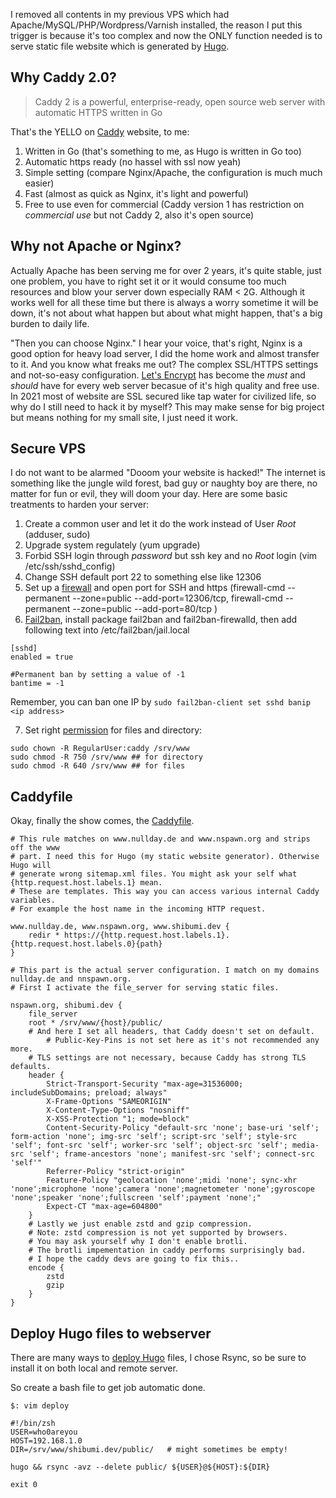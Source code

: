 I removed all contents in my previous VPS which had Apache/MySQL/PHP/Wordpress/Varnish installed, the reason I put this trigger is because it's too complex and now the ONLY function needed is to serve static file website which is generated by [Hugo](https://gohugo.io).

## Why Caddy 2.0?

> Caddy 2 is a powerful, enterprise-ready, open source web server with automatic HTTPS written in Go

That's the YELLO on [Caddy](https://caddyserver.com) website, to me:

1. Written in Go (that's something to me, as Hugo is written in Go too)
2. Automatic https ready (no hassel with ssl now yeah)
3. Simple setting (compare Nginx/Apache, the configuration is much much easier)
4. Fast (almost as quick as Nginx, it's light and powerful)
5. Free to use even for commercial (Caddy version 1 has restriction on _commercial use_ but not Caddy 2, also it's open source)

## Why not Apache or Nginx?

Actually Apache has been serving me for over 2 years, it's quite stable, just one problem, you have to right set it or it would consume too much resources and blow your server down especially RAM < 2G. Although it works well for all these time but there is always a worry sometime it will be down, it's not about what happen but about what might happen, that's a big burden to daily life.

"Then you can choose Nginx." I hear your voice, that's right, Nginx is a good option for heavy load server, I did the home work and almost transfer to it. And you know what freaks me out? The complex SSL/HTTPS settings and not-so-easy configuration. [Let's Encrypt](https://letsencrypt.org) has become the _must_ and _should_ have for every web server becasue of it's high quality and free use. In 2021 most of website are SSL secured like tap water for civilized life, so why do I still need to hack it by myself? This may make sense for big project but means nothing for my small site, I just need it work.

## Secure VPS

I do not want to be alarmed "Dooom your website is hacked!" The internet is something like the jungle wild forest, bad guy or naughty boy are there, no matter for fun or evil, they will doom your day. Here are some basic treatments to harden your server:

1. Create a common user and let it do the work instead of User _Root_ (adduser, sudo)
2. Upgrade system regulately (yum upgrade)
3. Forbid SSH login through _password_ but ssh key and no _Root_ login (vim /etc/ssh/sshd_config)
4. Change SSH default port 22 to something else like 12306
5. Set up a [firewall](https://docs.fedoraproject.org/en-US/quick-docs/firewalld/) and open port for SSH and https (firewall-cmd --permanent --zone=public --add-port=12306/tcp, firewall-cmd --permanent --zone=public --add-port=80/tcp )
6. [Fail2ban](https://www.linuxcapable.com/how-to-install-fail2ban-with-firewalld-on-rocky-linux-8/), install package fail2ban and fail2ban-firewalld, then add following text into /etc/fail2ban/jail.local
```
[sshd]
enabled = true

#Permanent ban by setting a value of -1
bantime = -1
```
Remember, you can ban one IP by `sudo fail2ban-client set sshd banip <ip address>`

7. Set right [permission](https://www.cnblogs.com/sochishun/p/7413572.html) for files and directory:
```
sudo chown -R RegularUser:caddy /srv/www
sudo chmod -R 750 /srv/www ## for directory
sudo chmod -R 640 /srv/www ## for files
```
## Caddyfile

Okay, finally the show comes, the [Caddyfile](https://shibumi.dev/posts/new-caddyfile-and-more/).

```
# This rule matches on www.nullday.de and www.nspawn.org and strips off the www
# part. I need this for Hugo (my static website generator). Otherwise Hugo will
# generate wrong sitemap.xml files. You might ask your self what {http.request.host.labels.1} mean.
# These are templates. This way you can access various internal Caddy variables.
# For example the host name in the incoming HTTP request.

www.nullday.de, www.nspawn.org, www.shibumi.dev {
	redir * https://{http.request.host.labels.1}.{http.request.host.labels.0}{path}
}

# This part is the actual server configuration. I match on my domains nullday.de and nnspawn.org.
# First I activate the file_server for serving static files.

nspawn.org, shibumi.dev {
	file_server
	root * /srv/www/{host}/public/
	# And here I set all headers, that Caddy doesn't set on default.
        # Public-Key-Pins is not set here as it's not recommended any more.
	# TLS settings are not necessary, because Caddy has strong TLS defaults.
	header {
		Strict-Transport-Security "max-age=31536000; includeSubDomains; preload; always"
		X-Frame-Options "SAMEORIGIN"
		X-Content-Type-Options "nosniff"
		X-XSS-Protection "1; mode=block"
		Content-Security-Policy "default-src 'none'; base-uri 'self'; form-action 'none'; img-src 'self'; script-src 'self'; style-src 'self'; font-src 'self'; worker-src 'self'; object-src 'self'; media-src 'self'; frame-ancestors 'none'; manifest-src 'self'; connect-src 'self'"
		Referrer-Policy "strict-origin"
		Feature-Policy "geolocation 'none';midi 'none'; sync-xhr 'none';microphone 'none';camera 'none';magnetometer 'none';gyroscope 'none';speaker 'none';fullscreen 'self';payment 'none';"
		Expect-CT "max-age=604800"
	}
	# Lastly we just enable zstd and gzip compression.
	# Note: zstd compression is not yet supported by browsers.
	# You may ask yourself why I don't enable brotli.
	# The brotli impementation in caddy performs surprisingly bad.
	# I hope the caddy devs are going to fix this..
	encode {
		zstd
		gzip
	}
}

```
## Deploy Hugo files to webserver

There are many ways to [deploy Hugo](https://gohugo.io/hosting-and-deployment/deployment-with-rsync/) files, I chose Rsync, so be sure to install it on both local and remote server.

So create a bash file to get job automatic done.

```
$: vim deploy

#!/bin/zsh
USER=who0areyou
HOST=192.168.1.0
DIR=/srv/www/shibumi.dev/public/   # might sometimes be empty!

hugo && rsync -avz --delete public/ ${USER}@${HOST}:${DIR}

exit 0
```
 


